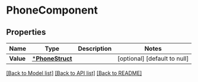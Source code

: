 # PhoneComponent

## Properties
Name | Type | Description | Notes
------------ | ------------- | ------------- | -------------
**Value** | [***PhoneStruct**](phone_struct.md) |  | [optional] [default to null]

[[Back to Model list]](../README.md#documentation-for-models) [[Back to API list]](../README.md#documentation-for-api-endpoints) [[Back to README]](../README.md)


